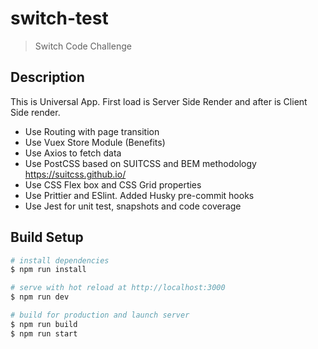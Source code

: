 # switch-test

> Switch Code Challenge

## Description

This is Universal App. First load is Server Side Render and after is Client Side render.
* Use Routing with page transition
* Use Vuex Store Module  (Benefits)
* Use Axios to fetch data
* Use PostCSS based on SUITCSS and BEM methodology https://suitcss.github.io/ 
* Use CSS Flex box and CSS Grid properties
* Use Prittier and ESlint. Added Husky pre-commit hooks
* Use Jest for unit test, snapshots and code coverage



## Build Setup

``` bash
# install dependencies
$ npm run install

# serve with hot reload at http://localhost:3000
$ npm run dev

# build for production and launch server
$ npm run build
$ npm run start

```

